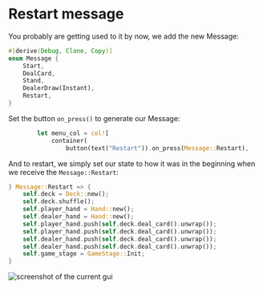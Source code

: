 # Restart message

You probably are getting used to it by now, we add the new Message:

```rust
#[derive(Debug, Clone, Copy)]
enum Message {
    Start,
    DealCard,
    Stand,
    DealerDraw(Instant),
    Restart,
}
```

Set the button `on_press()` to generate our Message:

```rust
        let menu_col = col![
            container(
                button(text("Restart")).on_press(Message::Restart),
```

And to restart, we simply set our state to how it was in the beginning when we receive the `Message::Restart`:

```rust
} Message::Restart => {
    self.deck = Deck::new();
    self.deck.shuffle();
    self.player_hand = Hand::new();
    self.dealer_hand = Hand::new();
    self.player_hand.push(self.deck.deal_card().unwrap());
    self.player_hand.push(self.deck.deal_card().unwrap());
    self.dealer_hand.push(self.deck.deal_card().unwrap());
    self.dealer_hand.push(self.deck.deal_card().unwrap());
    self.game_stage = GameStage::Init;
}
```

![screenshot of the current gui](/img/18restart.jpg)

